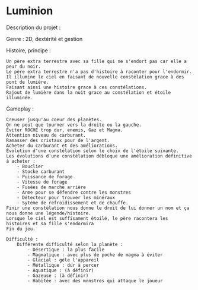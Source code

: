 # Luminion
Description du projet :

Genre : 2D, dextérité et gestion

Histoire, principe :

	Un père extra terrestre avec sa fille qui ne s'endort pas car elle a peur du noir.
	Le père extra terrestre n'a pas d'histoire à raconter pour l'endormir.
	Il illumine le ciel en faisant de nouvelle constélation grace à des pont de lumière.
	Faisant ainsi une histoire grace à ces constélations.
	Rajout de lumière dans la nuit grace au constélation et étoile illuminée.

Gameplay :

	Creuser jusqu'au coeur des planètes.
	On ne peut que tourner vers la droite ou la gauche.
	Éviter ROCHE trop dur, enemis, Gaz et Magma.
	Attention niveau de carburant.
	Ramasser des cristaux pour de l'argent.
	Acheter du carburant et des améliorations.
	Évolution d'une constélation selon le choix de l'étoile suivante.
	Les évolutions d'une constélation débloque une amélioration définitive à acheter :
		- Bouclier
		- Stocke carburant
		- Puissance de forage
		- Vitesse de forage
		- Fusées de marche arrière
		- Arme pour se défendre contre les monstres
		- Détecteur pour trouver les minéraux
		- Sytème de refroidissement et de chauffe.
	Finir une constélation nous donne le droit de lui donner un nom et ça nous donne une légende/histoire.
	Lorsque le ciel est suffisament étoilé, le père racontera les histoires et sa fille s'endormira
	Fin du jeu.
	
	Difficulté :
		Différente difficulté selon la planète :
			- Désertique : la plus facile
			- Magmatique : avec plus de poche de magma à éviter
			- Glacial : géle l'appareil
			- Métallique : dur à percer
			- Aquatique : (à définir)
			- Gazeuse : (à définir)
			- Habitée : avec des monstres qui attaque le joueur
